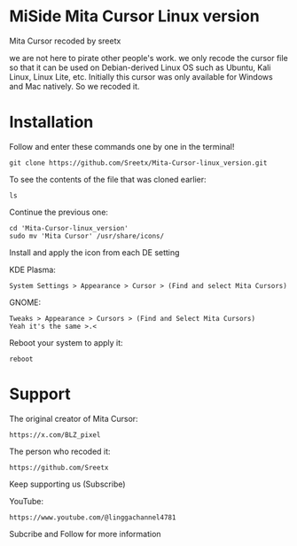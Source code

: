 # MiSide Mita Cursor Linux version
Mita Cursor recoded by sreetx


we are not here to pirate other people's work. we only recode the cursor file so that it can be used on Debian-derived Linux OS such as Ubuntu, Kali Linux, Linux Lite, etc.
Initially this cursor was only available for Windows and Mac natively. So we recoded it.

# Installation

Follow and enter these commands one by one in the terminal!

    git clone https://github.com/Sreetx/Mita-Cursor-linux_version.git

To see the contents of the file that was cloned earlier:

    ls

Continue the previous one:

    cd 'Mita-Cursor-linux_version'
    sudo mv 'Mita Cursor' /usr/share/icons/

Install and apply the icon from each DE setting

KDE Plasma:

    System Settings > Appearance > Cursor > (Find and select Mita Cursors)

GNOME:

    Tweaks > Appearance > Cursors > (Find and Select Mita Cursors)
    Yeah it's the same >.<

Reboot your system to apply it:

    reboot

# Support

The original creator of Mita Cursor:

    https://x.com/BLZ_pixel

The person who recoded it:

    https://github.com/Sreetx

Keep supporting us (Subscribe)

YouTube:

    https://www.youtube.com/@linggachannel4781
    
Subcribe and Follow for more information
